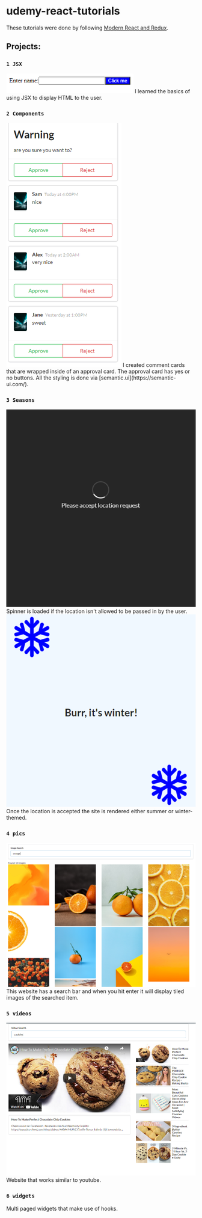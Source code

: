# udemy-react-tutorials
These tutorials were done by following [Modern React and Redux](https://www.udemy.com/course/react-redux/).

## Projects: 

### `1 JSX`
<img src="/screenshot_1_jsx.png" alt="simple html screenshot"/>
I learned the basics of using JSX to display HTML to the user.

### `2 Components`
<img src="/screenshot_2_components.png" alt="comment cards inside approval cards"/>
I created comment cards that are wrapped inside of an approval card. The approval card has yes or no buttons. All the styling is done via [semantic.ui](https://semantic-ui.com/).

### `3 Seasons`
<img src="/screenshot_3.1_seasons.png" alt="spinner if the location isn't selected"/>
Spinner is loaded if the location isn't allowed to be passed in by the user.

<img src="/screenshot_3_seasons.png" alt="what winter looks like when its loaded"/>
Once the location is accepted the site is rendered either summer or winter-themed. 

### `4 pics`
<img src="/screenshot_4_pics.png" alt="after searching a word on search bar displays grid of pictures"/>
This website has a search bar and when you hit enter it will display tiled images of the searched item.

### `5 videos`
<img src="/screenshot_5_videos.png" alt="after searching a word on search bar displays videos from youtube api"/>
Website that works similar to youtube.

### `6 widgets`
Multi paged widgets that make use of hooks.

